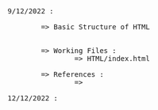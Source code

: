 <pre>
9/12/2022 : 

        => Basic Structure of HTML


        => Working Files : 
                => HTML/index.html

        => References :
                => 

12/12/2022 : 


</pre>